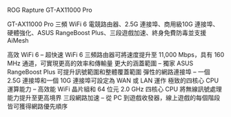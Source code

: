 ROG Rapture GT-AX11000 Pro

GT-AX11000 Pro 三頻 WiFi 6 電競路由器、2.5G 連接埠、商用級10G 連接埠、硬體強化、ASUS RangeBoost Plus、三段遊戲加速、終身免費防毒並支援 AiMesh

高效 WiFi 6 – 超快速 WiFi 6 三頻路由器可將速度提升至 11,000 Mbps，具有 160 MHz 通道，可實現更高的效率和傳輸量
更大的涵蓋範圍 – 獨家 ASUS RangeBoost Plus 可提升訊號範圍和整體覆蓋範圍
彈性的網路連接埠 – 一個 2.5G 連接埠和一個 10G 連接埠可設定為 WAN 或 LAN 運作
極致的四核心 CPU 運算能力 – 高效能 WiFi 晶片組和 64 位元 2.0 GHz 四核心 CPU 將無線訊號處理能力提升至更高境界
三段網路加速 – 從 PC 到遊戲收發器，線上遊戲的每個階段皆可獲得網路優先順序